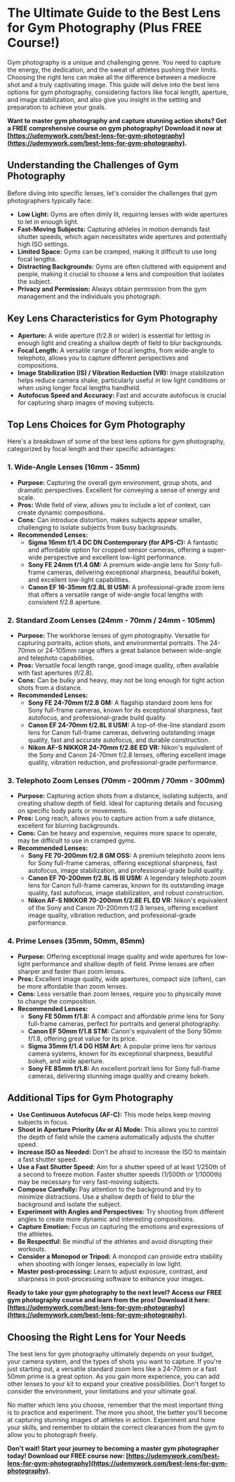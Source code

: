# The Ultimate Guide to the Best Lens for Gym Photography (Plus FREE Course!)

Gym photography is a unique and challenging genre. You need to capture the energy, the dedication, and the sweat of athletes pushing their limits. Choosing the right lens can make all the difference between a mediocre shot and a truly captivating image. This guide will delve into the best lens options for gym photography, considering factors like focal length, aperture, and image stabilization, and also give you insight in the setting and preparation to achieve your goals.

**Want to master gym photography and capture stunning action shots? Get a FREE comprehensive course on gym photography! Download it now at [https://udemywork.com/best-lens-for-gym-photography](https://udemywork.com/best-lens-for-gym-photography).**

## Understanding the Challenges of Gym Photography

Before diving into specific lenses, let's consider the challenges that gym photographers typically face:

*   **Low Light:** Gyms are often dimly lit, requiring lenses with wide apertures to let in enough light.
*   **Fast-Moving Subjects:** Capturing athletes in motion demands fast shutter speeds, which again necessitates wide apertures and potentially high ISO settings.
*   **Limited Space:** Gyms can be cramped, making it difficult to use long focal lengths.
*   **Distracting Backgrounds:** Gyms are often cluttered with equipment and people, making it crucial to choose a lens and composition that isolates the subject.
*   **Privacy and Permission:** Always obtain permission from the gym management and the individuals you photograph.

## Key Lens Characteristics for Gym Photography

*   **Aperture:** A wide aperture (f/2.8 or wider) is essential for letting in enough light and creating a shallow depth of field to blur backgrounds.
*   **Focal Length:** A versatile range of focal lengths, from wide-angle to telephoto, allows you to capture different perspectives and compositions.
*   **Image Stabilization (IS) / Vibration Reduction (VR):** Image stabilization helps reduce camera shake, particularly useful in low light conditions or when using longer focal lengths handheld.
*   **Autofocus Speed and Accuracy:** Fast and accurate autofocus is crucial for capturing sharp images of moving subjects.

## Top Lens Choices for Gym Photography

Here's a breakdown of some of the best lens options for gym photography, categorized by focal length and their specific advantages:

### 1. Wide-Angle Lenses (16mm - 35mm)

*   **Purpose:** Capturing the overall gym environment, group shots, and dramatic perspectives. Excellent for conveying a sense of energy and scale.
*   **Pros:** Wide field of view, allows you to include a lot of context, can create dynamic compositions.
*   **Cons:** Can introduce distortion, makes subjects appear smaller, challenging to isolate subjects from busy backgrounds.
*   **Recommended Lenses:**
    *   **Sigma 16mm f/1.4 DC DN Contemporary (for APS-C):** A fantastic and affordable option for cropped sensor cameras, offering a super-wide perspective and excellent low-light performance.
    *   **Sony FE 24mm f/1.4 GM:** A premium wide-angle lens for Sony full-frame cameras, delivering exceptional sharpness, beautiful bokeh, and excellent low-light capabilities.
    *   **Canon EF 16-35mm f/2.8L III USM:** A professional-grade zoom lens that offers a versatile range of wide-angle focal lengths with consistent f/2.8 aperture.

### 2. Standard Zoom Lenses (24mm - 70mm / 24mm - 105mm)

*   **Purpose:** The workhorse lenses of gym photography. Versatile for capturing portraits, action shots, and environmental portraits. The 24-70mm or 24-105mm range offers a great balance between wide-angle and telephoto capabilities.
*   **Pros:** Versatile focal length range, good image quality, often available with fast apertures (f/2.8).
*   **Cons:** Can be bulky and heavy, may not be long enough for tight action shots from a distance.
*   **Recommended Lenses:**
    *   **Sony FE 24-70mm f/2.8 GM:** A flagship standard zoom lens for Sony full-frame cameras, known for its exceptional sharpness, fast autofocus, and professional-grade build quality.
    *   **Canon EF 24-70mm f/2.8L II USM:** A top-of-the-line standard zoom lens for Canon full-frame cameras, delivering outstanding image quality, fast and accurate autofocus, and durable construction.
    *   **Nikon AF-S NIKKOR 24-70mm f/2.8E ED VR:** Nikon's equivalent of the Sony and Canon 24-70mm f/2.8 lenses, offering excellent image quality, vibration reduction, and professional-grade performance.

### 3. Telephoto Zoom Lenses (70mm - 200mm / 70mm - 300mm)

*   **Purpose:** Capturing action shots from a distance, isolating subjects, and creating shallow depth of field. Ideal for capturing details and focusing on specific body parts or movements.
*   **Pros:** Long reach, allows you to capture action from a safe distance, excellent for blurring backgrounds.
*   **Cons:** Can be heavy and expensive, requires more space to operate, may be difficult to use in cramped gyms.
*   **Recommended Lenses:**
    *   **Sony FE 70-200mm f/2.8 GM OSS:** A premium telephoto zoom lens for Sony full-frame cameras, offering exceptional sharpness, fast autofocus, image stabilization, and professional-grade build quality.
    *   **Canon EF 70-200mm f/2.8L IS III USM:** A legendary telephoto zoom lens for Canon full-frame cameras, known for its outstanding image quality, fast autofocus, image stabilization, and robust construction.
    *   **Nikon AF-S NIKKOR 70-200mm f/2.8E FL ED VR:** Nikon's equivalent of the Sony and Canon 70-200mm f/2.8 lenses, offering excellent image quality, vibration reduction, and professional-grade performance.

### 4. Prime Lenses (35mm, 50mm, 85mm)

*   **Purpose:** Offering exceptional image quality and wide apertures for low-light performance and shallow depth of field. Prime lenses are often sharper and faster than zoom lenses.
*   **Pros:** Excellent image quality, wide apertures, compact size (often), can be more affordable than zoom lenses.
*   **Cons:** Less versatile than zoom lenses, require you to physically move to change the composition.
*   **Recommended Lenses:**
    *   **Sony FE 50mm f/1.8:** A compact and affordable prime lens for Sony full-frame cameras, perfect for portraits and general photography.
    *   **Canon EF 50mm f/1.8 STM:** Canon's equivalent of the Sony 50mm f/1.8, offering great value for its price.
    *   **Sigma 35mm f/1.4 DG HSM Art:** A popular prime lens for various camera systems, known for its exceptional sharpness, beautiful bokeh, and wide aperture.
    *   **Sony FE 85mm f/1.8:** An excellent portrait lens for Sony full-frame cameras, delivering stunning image quality and creamy bokeh.

## Additional Tips for Gym Photography

*   **Use Continuous Autofocus (AF-C):** This mode helps keep moving subjects in focus.
*   **Shoot in Aperture Priority (Av or A) Mode:** This allows you to control the depth of field while the camera automatically adjusts the shutter speed.
*   **Increase ISO as Needed:** Don't be afraid to increase the ISO to maintain a fast shutter speed.
*   **Use a Fast Shutter Speed:** Aim for a shutter speed of at least 1/250th of a second to freeze motion. Faster shutter speeds (1/500th or 1/1000th) may be necessary for very fast-moving subjects.
*   **Compose Carefully:** Pay attention to the background and try to minimize distractions. Use a shallow depth of field to blur the background and isolate the subject.
*   **Experiment with Angles and Perspectives:** Try shooting from different angles to create more dynamic and interesting compositions.
*   **Capture Emotion:** Focus on capturing the emotions and expressions of the athletes.
*   **Be Respectful:** Be mindful of the athletes and avoid disrupting their workouts.
*   **Consider a Monopod or Tripod:** A monopod can provide extra stability when shooting with longer lenses, especially in low light.
*   **Master post-processing:** Learn to adjust exposure, contrast, and sharpness in post-processing software to enhance your images.

**Ready to take your gym photography to the next level? Access our FREE gym photography course and learn from the pros! Download it here: [https://udemywork.com/best-lens-for-gym-photography](https://udemywork.com/best-lens-for-gym-photography).**

## Choosing the Right Lens for Your Needs

The best lens for gym photography ultimately depends on your budget, your camera system, and the types of shots you want to capture. If you're just starting out, a versatile standard zoom lens like a 24-70mm or a fast 50mm prime is a great option. As you gain more experience, you can add other lenses to your kit to expand your creative possibilities. Don't forget to consider the environment, your limitations and your ultimate goal.

No matter which lens you choose, remember that the most important thing is to practice and experiment. The more you shoot, the better you'll become at capturing stunning images of athletes in action. Experiment and hone your skills, and remember to obtain the correct clearances from the gym to allow you to photograph freely.

**Don't wait! Start your journey to becoming a master gym photographer today! Download our FREE course now: [https://udemywork.com/best-lens-for-gym-photography](https://udemywork.com/best-lens-for-gym-photography).**
